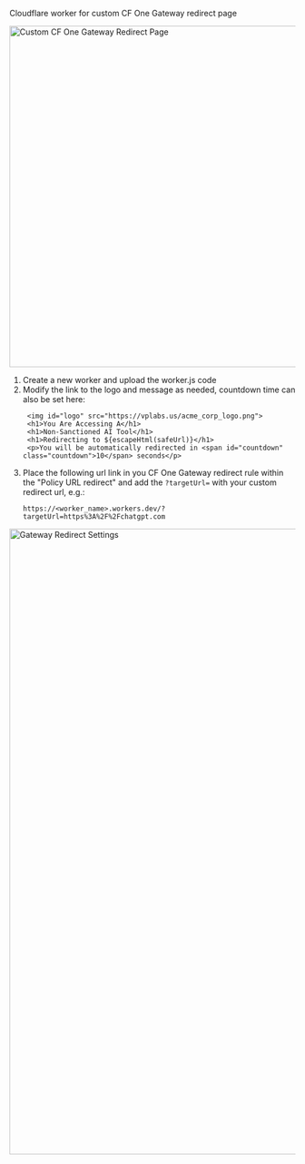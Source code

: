 Cloudflare worker for custom CF One Gateway redirect page

<img src="https://vplabs.us/redirect_page.png" alt="Custom CF One Gateway Redirect Page" width="600"/>

1. Create a new worker and upload the worker.js code
2. Modify the link to the logo and message as needed, countdown time can also be set here:
   ```
    <img id="logo" src="https://vplabs.us/acme_corp_logo.png">
    <h1>You Are Accessing A</h1>
    <h1>Non-Sanctioned AI Tool</h1>
    <h1>Redirecting to ${escapeHtml(safeUrl)}</h1>
    <p>You will be automatically redirected in <span id="countdown" class="countdown">10</span> seconds</p>
   ```
3. Place the following url link in you CF One Gateway redirect rule within the "Policy URL redirect" and add the `?targetUrl=` with your custom redirect url, e.g.:
   ```
   https://<worker_name>.workers.dev/?targetUrl=https%3A%2F%2Fchatgpt.com
   ```

<img src="https://vplabs.us/redirect_policy.png" alt="Gateway Redirect Settings" width="1100"/>
